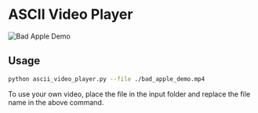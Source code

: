 # ASCII Video Player

![Bad Apple Demo](https://github.com/Ashuh/ascii-video-player/blob/main/gif/bad_apple_demo.gif "Bad Apple Demo")

## Usage

```bash
python ascii_video_player.py --file ./bad_apple_demo.mp4
```

To use your own video, place the file in the input folder and replace the file name in the above command.
